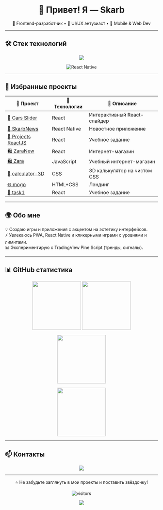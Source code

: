 <h1 align="center">👋 Привет! Я — Skarb</h1>

<p align="center">
  🚀 Frontend-разработчик • 🎨 UI/UX энтузиаст • 📱 Mobile & Web Dev  
</p>

---

## 🛠️ Стек технологий  

<p align="center">
  <!-- Убрали reactnative (его нет в skillicons) -->
  <img src="https://skillicons.dev/icons?i=js,react,nodejs,mongodb,html,css,figma" />
</p>

<p align="center">
  <!-- Отдельный бейдж для React Native -->
  <img alt="React Native" src="https://img.shields.io/badge/React%20Native-000?style=for-the-badge&logo=react&logoColor=61DAFB" />
</p>

---

## 📌 Избранные проекты  

| 🚀 Проект | 🔧 Технологии | 📖 Описание |
|-----------|---------------|-------------|
| [🚗 Cars Slider](https://github.com/skarb-by/CarsSlider) | React | Интерактивный React-слайдер |
| [📰 SkarbNews](https://github.com/skarb-by/SkarbNews) | React Native | Новостное приложение |
| [📝 Projects ReactJS](https://github.com/skarb-by/Projects-ReactJS) | React | Учебное задание |
| [🛍️ ZaraNew](https://github.com/skarb-by/ZaraNew) | React | Интернет-магазин |
| [🛍️ Zara](https://github.com/skarb-by/Zara) | JavaScript | Учебный интернет-магазин |
| [🧮 calculator-3D](https://github.com/skarb-by/calculator-3D) | CSS | 3D калькулятор на чистом CSS |
| [🌐 mogo](https://github.com/skarb-by/mogo) | HTML+CSS | Лэндинг |
| [📝 task1](https://github.com/skarb-by/task1) | React | Учебное задание |

---

## 🌍 Обо мне  

💡 Создаю игры и приложения с акцентом на эстетику интерфейсов.  
⚡ Увлекаюсь PWA, React Native и кликерными играми с уровнями и лимитами.  
📊 Экспериментирую с TradingView Pine Script (тренды, сигналы).  

---

## 📊 GitHub статистика  

<p align="center">
  <img src="https://github-readme-stats.vercel.app/api?username=skarb-by&show_icons=true&theme=dark" height="160" />
  <img src="https://github-readme-stats.vercel.app/api/top-langs/?username=skarb-by&layout=compact&theme=dark" height="160" />
</p>

<p align="center">
  <img src="https://github-readme-streak-stats.herokuapp.com?user=skarb-by&theme=radical&hide_border=true" height="160"/>
  </p>
  <p align="center">
  <img src="https://github-profile-trophy.vercel.app/?username=skarb-by&theme=darkhub" height="160"/>
</p>

---

## 📫 Контакты  

<p align="center">
  <a href="https://t.me/robin_hood_8"><img src="https://img.shields.io/badge/Telegram-000?style=for-the-badge&logo=telegram&logoColor=26A5E4" /></a>
</p>

---

<p align="center">⭐️ Не забудьте заглянуть в мои проекты и поставить звёздочку!</p>
<p align="center"> <img src="https://visitor-badge.laobi.icu/badge?page_id=skarb-by" alt="visitors"/> </p>

<p align="center">
  <img src="https://capsule-render.vercel.app/api?type=waving&color=gradient&height=120&section=footer"/>
</p>
